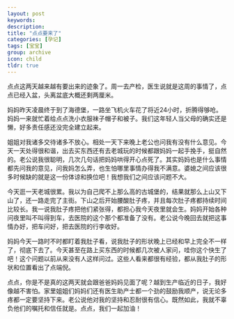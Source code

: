 ```yaml
---
layout: post
keywords: 
description: 
title: "点点要来了"
categories: [孕记]
tags: [宝宝]
group: archive
icon: child
tldr: true
---
```


点点这两天越来越有要出来的迹象了。周一去产检，医生说就是这周的事情了，点点已经入盆，头离盆底大概还剩两厘米。

妈妈昨天凌晨终于到了海德堡，一路坐飞机火车花了将近24小时，折腾得够呛。妈妈一来就忙着给点点洗小衣服袜子帽子和被子。我们这年轻人当父母的确实还是懒，好多责任感还没完全建立起来。

姐姐对我诸多交待诸多不放心。相处一天下来晚上老公也问我有没有什么意见。今天一天处得很和谐，出去买东西还有去老城玩的时候都跟妈妈一起手挽手，挺自然的。老公说我很聪明，几次几句话把妈妈哄得开心点死了。其实妈妈也是什么事情都先问我的意见，问我妈怎么弄，也生怕哪里事情办得我不满意。婆媳之间应该很多时候缺的就是这一份体谅和换位吧！我想我们之间应该问题不大。

今天逛一天老城很累。我以为自己爬不上那么高的古城堡的，结果就那么上山又下山了，还一路走完了主街。下山之后开始腰酸肚子疼，并且每次肚子疼都持续时间比较长。我一说我肚子疼把他们紧张得，都担心我今天夜里就会生。妈妈开始各种问夜里叫不叫得到车，去医院的这个那个都准备了没有。老公说今晚回去就把这事情办好，把车问好，把去医院的行李收好。

妈妈今天一路时不时都盯着我肚子看，说我肚子的形状晚上已经和早上完全不一样了，彻底下去了。今天甚至在路上买东西的时候都几次被人家问，哇你这个快生了吧！这个问题以前从来没有人这样问过。这些人看来都很有经验，都从我肚子的形状和位置看出了点端倪。

点点，你是不是真的这两天就会跟爸爸妈妈见面了呢？越到生产临近的日子，我好像越不害怕。家里姐姐们妈妈们还有医生助产士都一个劲的鼓励我顺产，说无论多疼都一定要坚持下来。老公说他对我的坚持和忍耐很有信心。既然如此，我就不辜负他们的嘱托和信任就是。点点，我们一起加油！